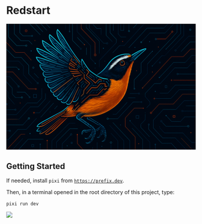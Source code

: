 # Redstart

![Redstart](public/images/redstart.png)

## Getting Started

If needed, install `pixi` from [`https://prefix.dev`](https://prefix.dev).

Then, in a terminal opened in the root directory of this project, type:

```
pixi run dev
```

![](/public/images.cc-by.svg)
